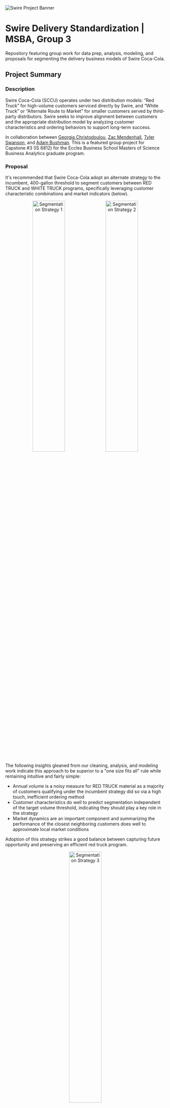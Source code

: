 ![Swire Project Banner](./misc/swire-banner.png)

# Swire Delivery Standardization | MSBA, Group 3

Repository featuring group work for data prep, analysis, modeling, and proposals for segmenting the delivery business models of Swire Coca-Cola.


## Project Summary

### Description

Swire Coca-Cola (SCCU) operates under two distribution models: “Red Truck” for high-volume customers serviced directly by Swire, and “White Truck” or “Alternate Route to Market” for smaller customers served by third-party distributors. Swire seeks to improve alignment between customers and the appropriate distribution model by analyzing customer characteristics and ordering behaviors to support long-term success.

In collaboration between [Georgia Christodoulou](https://www.linkedin.com/in/georgia-christodoulou-29a187120/), [Zac Mendenhall](https://www.linkedin.com/in/zachary-mendenhall/), [Tyler Swanson](https://www.linkedin.com/in/tyler-jacob-swanson/), and [Adam Bushman](https://www.linkedin.com/in/adamrbushman/). This is a featured group project for Capstone #3 (IS 6812) for the Eccles Business School Masters of Science Business Analytics graduate program.

### Proposal

It's recommended that Swire Coca-Cola adopt an alternate strategy to the incumbent, 400-gallon threshold to segment customers between RED TRUCK and WHITE TRUCK programs, specifically leveraging customer characteristic combinations and market indicators (below).

<p align="center">
  <img src="misc/segmentation-strategy-1.png" alt="Segmentation Strategy 1" width="45%" />
  <img src="misc/segmentation-strategy-2.png" alt="Segmentation Strategy 2" width="45%" />
</p>

The following insights gleaned from our cleaning, analysis, and modeling work indicate this approach to be superior to a "one size fits all" rule while remaining intuitive and fairly simple:

* Annual volume is a noisy measure for RED TRUCK material as a majority of customers qualifying under the incumbent strategy did so via a high touch, inefficient ordering method
* Customer characteristics do well to predict segmentation independent of the target volume threshold, indicating they should play a key role in the strategy
* Market dynamics are an important component and summarizing the performance of the closest neighboring customers does well to approximate local market conditions

Adoption of this strategy strikes a good balance between capturing future opportunity and preserving an efficient red truck program. 

<p align="center">
  <img src="misc/segmentation-strategy-3.png" alt="Segmentation Strategy 3" width="45%" />
</p>

We found this strategy to retain 56% more volume in 2025 than the incumbent strategy, while achieving 86% of the incumbent strategy's RED TRUCK program efficient of 2025 volume per $100 of delivery costs.

We recommend Swire Coca-Cola validate the results of this project with original data sets and implement components thereof to improve the segmentation strategy for delivery model programs. 

Thank you,

Adam, Georgia, Tyler, Zac


## How to Leverage Our Work

### Recommended Sequence

We've organized our work into folders representing the sequential nature of our work with relevant resources therein. You'll find icons in the below list, with 💡 indicating an *FYI* and 🏃‍♀️ indicating an action to perform. We recommend accessing these resources in the following order:

1. 💡 In the `/problem` directory, review our assessment of the business problem presented by Swire and our initial plan for finding solutions thereto.
2. 🏃‍♀️ In the `/data/original` directory, add Swire's version of the original four (4) files (below). Most of the subsequent code files reference these:
    * `customer_address_and_zip_mapping.csv`
    * `customer_profile.csv`
    * `delivery_cost_data.xlsx`
    * `transactional_data.csv`
3. 💡 Extracts from our code will be saved in the `/data/derived` directory. This was done to reduce repetitive runtime and make resources available to disparate files.
4. 💡 Be sure to install required packages used throughout code files.
5. 🏃‍♀️ In the `/prep` directory, leverage our cleaning script to combine the files and set up the basis for ensuing analysis.
6. 🏃‍♀️ In the `/eda` directory, you may run code that explored the raw and cleaned version of the files, informing how we would model the problem for a solution. 
7. 🏃‍♀️ In the `/modeling` directory, execute code we wrote to test approaches for modeling the business problem.
8. 🏃‍♀️ In the `/presentation` directory, you'll find the final presentation and code resources that informed its content, including:
    * `segmentation-strategy.Rmd` implements the proposed segmentation logic.
    * `presentation-code.Rmd` leverages the resulting segmentation with analysis for the presentation.

Below is a diagram of the folders that follow the sequence of our work:

```mermaid
flowchart LR

classDef node color:#cd0720,stroke:#cd0720,fill:#ffffff

A(problem)
A:::node-->B(data/original);
B:::node-->C(prep);
C:::node-->D(eda);
D:::node-->E(modeling);
E:::node-->F(presentation);
```

### Gettings Started with Libraries

As mentioned in step #3, to run our code without issue, we highly recommend installing the following packages:

For a quick install, we recommend running the following script:

#### **📦 Data Wrangling & Import**
- `tidyverse` – Core data manipulation, tidying, reading, and plotting  
- `data.table` – High-performance data manipulation  
- `janitor` – Cleaning column names and messy data  
- `fastDummies` – One-hot encoding  
- `readxl` – Read Excel files  

#### **📊 Data Visualization**
- `ggplot2` – (Included in `tidyverse`, but listed here for context)  
- `factoextra` – Visualize clustering results  
- `leaflet` – Interactive mapping  
- `Cairo` – High-quality graphic outputs  

#### **📑 Reporting**
- `gt` – Create beautiful tables  
- `kableExtra` – Enhanced tables in Markdown/HTML  
- `rmarkdown` – Render R Markdown documents  
- `knitr` – Knitting dynamic reports  

#### **📈 Descriptive & Exploratory Stats**
- `skimr` – Quick-look summaries  
- `psych` – Psychological and descriptive stats  
- `Metrics` – Evaluation metrics for regression/classification  

#### **⏳ Date & String Handling**
- `lubridate` – Dates and times  
- `stringr` – String manipulation  

#### **🤖 Machine Learning & Modeling**
- `tidymodels` – Unified modeling framework  
- `caret` – Classic modeling framework  
- `glmnet` – Regularized regression (lasso, ridge)  
- `xgboost` – Gradient boosting  
- `randomForest` – Random forest classifier  
- `ROSE` – Resampling for imbalanced classification  
- `smotefamily` – SMOTE and related techniques  
- `Metrics` – Performance evaluation  

#### **🔍 Clustering & Unsupervised Learning**
- `tidyclust` – Clustering (within `tidymodels` ecosystem)  
- `dbscan` – Density-based clustering  
- `dendextend` – Dendrogram extensions  
- `cluster` – General clustering algorithms  
- `FNN` – Nearest neighbors  
- `kernlab` – Kernel-based clustering  
- `factoextra` – Visualization of clustering results  

#### **🧮 Math & Computation**
- `Matrix` – Matrix algebra  
- `parallel` – Parallel computation  

#### **🌍 Geospatial**
- `geosphere` – Geospatial distance and related calculations  


```r
# List of unique libraries to install
packages <- c(
  "tidyverse", "data.table", "janitor", "fastDummies", "readxl",
  "factoextra", "leaflet", "Cairo",
  "gt", "kableExtra", "rmarkdown", "knitr",
  "skimr", "psych", "Metrics",
  "lubridate", "stringr",
  "tidymodels", "caret", "glmnet", "xgboost", "randomForest", "ROSE", "smotefamily",
  "tidyclust", "dbscan", "dendextend", "cluster", "FNN", "kernlab",
  "Matrix", "parallel",
  "geosphere"
)

# Check against already installed libraries
installed <- rownames(installed.packages())
to_install <- setdiff(packages, installed)

# Install
if (length(to_install)) {
  install.packages(to_install)
} else {
  print("All packages are already installed.")
}
```

You should now be ready to execute any of the code files in the repository, though we recommend adhering to the order prescribed above.


## Repository Overview

The repository includes various files and directories. Below is a more detailed look into the file structure. While not representative of all resources, it provides a visual guide to the descriptions thus far.

```
|-- 📁 root
	|-- 📄 README.md
	|-- 📁 presentation
		|-- 📄 final-presentation.pdf
		|-- 📄 presentation-code.html
		|-- 📄 presentation-code.Rmd
		|-- 📄 segmentation-strategy.html
		|-- 📄 segmentation-strategy.Rmd
		|-- 📁 imgs
	|-- 📁 modeling
		|-- 📄 group-modeling.html
		|-- 📄 group-modeling.Rmd
		|-- 📁 imgs
	|-- 📁 eda
		|-- 📄 group-eda.html
		|-- 📄 group-eda.Rmd
	|-- 📁 prep
		|-- 📄 data-cleaning.html
		|-- 📄 data-cleaning.Rmd
	|-- 📁 data
		|-- 📁 derived
		|-- 📁 original
    |-- 📁 problem
        |-- 📄 business-problem-statement.pdf
    |-- 📁 misc
        |-- 📄 swire-banner.png
        |-- 📄 styles.css
```


## Content Map

Below we've included a list of the primary pieces of content included in the presentation and where to find its source code:

* **Average Transaction Amount**
    * We found this to be a superior measure to annual volume.
    * While referenced in many places, you'll find the content mostly discussed in slides #6 and #28.
    * You'll find source code for this in `/presentation/presentation-code.Rmd`, lines 377-433.

* **Customer Characteristics**
    * These informed our insight that such characteristics are powerful indicators for RED TRUCK material.
    * This content was largely referenced on slides #7-8, #29-30, and #36.
    * You'll find source code for this in `/modeling/group-modeling.Rmd`, lines 380-852.

* **Neighboring Customers**
    * Summary figures for the performance of the 5 most neighboring customers was found to be a helpful way to approximate local market conditions.
    * This content was largely referenced on slides #9-10 and #31.
    * You'll find source code for this in `/modeling/group-modeling.Rmd`, lines 856-1090.

* **Segmentation Strategy**
    * Our proposed strategy for segmenting customers.
    * This content was largely referenced on slides #12-14, and #32-34.
    * You'll find source code for deriving these segments in `/presentation/segmentation-strategy.Rmd`, lines 105-154.
    * You'll find source code for the insight of <1 yr customer tenure in `/presentation/presentation-code.Rmd`, lines 377-443.

* **Segmentation Strategy**
    * Our proposed strategy for segmenting customers.
    * This content was largely referenced on slides #12-14, #32-34, and #37.
    * You'll find source code for deriving these segments in `/presentation/segmentation-strategy.Rmd`, lines 105-154.

* **Segmentation Results**
    * Our segmentation strategy was summarized in a few measures.
    * This content was largely referenced on slides #15-16.
    * You'll find source code for these values in `/presentation/presentation-code.Rmd`, lines 30-54.

* **Distribution of Customers by Segment**
    * Our segmentation strategy was visualized between measures of volume and efficiency.
    * This content was seen in slide #15.
    * You'll find source code for these values in `/presentation/presentation-code.Rmd`, lines 339-374.

* **Future Opportunity**
    * Our segmentation strategy better captures future opportunity than the incumbent strategy, measured through 2025 gallons + cases retained in RED TRUCK by each strategy while missed from the other.
    * This content was seen in slide #20.
    * You'll find source code for these values in `/presentation/presentation-code.Rmd`, lines 122-142.

* **RED TRUCK Program Efficiency**
    * Our segmentation strategy captures most of the program efficiency seen in the incumbent strategy; this was measured through 2025 gallons + cases volume in RED TRUCK for every $100 of 2025 delivery costs.
    * This content was seen in slide #21.
    * You'll find source code for these values in `/presentation/presentation-code.Rmd`, lines 284-306.

* **Opportunity Cost**
    * Our segmentation strategy outperforms the incumbent strategy by reducing opportunity cost of rerouting customers to WHITE TRUCK; measured through 2025 gallons + cases volume segmented to WHITE TRUCK.
    * This content was seen in slide #38.
    * You'll find source code for these values in `/presentation/presentation-code.Rmd`, lines 145-161.

* **Delivery Costs**
    * Our segmentation strategy does well to recoup most the delivery costs seen from the incumbent strategy; measured through delivery of 2025 gallons + cases segmented to WHITE TRUCK.
    * This content was seen in slide #39.
    * You'll find source code for these values in `/presentation/presentation-code.Rmd`, lines 164-180.

* **Labor Costs**
    * Our segmentation strategy does well to recoup most the estimated cost of labor (sales & customer service) needed to support accounts prior to WHITE TRUCK segmentation.
    * This content was seen in slide #40.
    * You'll find source code for these values in `/presentation/presentation-code.Rmd`, lines 183-281.

* **Labor Assumptions**
    * An assumption for labor was necessary to derive an estimate for the above value.
    * This content was seen in slide #42.
    * You'll find source code for this logic in `/presentation/presentation-code.Rmd`, lines 183-281.

* **Delivery Costs**
    * The above values rely on an assumption for 2025 volume.
    * This content was seen in slide #41.
    * You'll find source code for this logic in `/presentation/presentation-code.Rmd`, lines 61-114.


## Stipulation

All analyses, insights, and recommendations presented in this repository were developed using the resources provided by Swire, including sanitized datasets, data dictionaries, related documentation, and follow-up Q&A. All findings and proposals are grounded in the data and materials supplied, and reflect interpretations derived solely from those resources.

It is understood that the data provided may have been sanitized or modified for confidentiality or other purposes, and therefore may not fully represent the original source data. As such, Swire is strongly encouraged to validate all insights, figures, and recommendations against their original datasets before pursuing any implementation or business action.

In cases where discrepancies arise between results generated from the repository and those derived from Swire’s original data, we recommend Swire reconcile any inconsistencies. Final implementation should be based on Swire’s informed assessment of actual results and business context.
